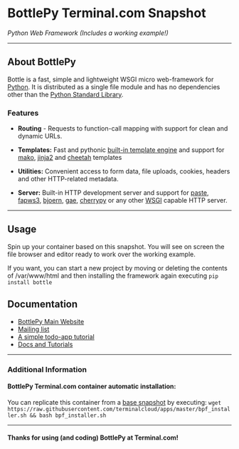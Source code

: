 # **BottlePy** Terminal.com Snapshot
*Python Web Framework (Includes a working example!)*

---

## About BottlePy
Bottle is a fast, simple and lightweight WSGI micro web-framework for [Python](http://python.org/). It is distributed as a single file module and has no dependencies other than the [Python Standard Library](http://docs.python.org/library/).

### Features
- **Routing** - Requests to function-call mapping with support for clean and dynamic URLs.

- **Templates:** Fast and pythonic [built-in template engine](http://bottlepy.org/docs/dev/tutorial.html#tutorial-templates) and support for [mako](http://www.makotemplates.org/), [jinja2](http://jinja.pocoo.org/) and [cheetah](http://www.cheetahtemplate.org/) templates

- **Utilities:** Convenient access to form data, file uploads, cookies, headers and other HTTP-related metadata.

- **Server:** Built-in HTTP development server and support for [paste](http://pythonpaste.org/), [fapws3](https://github.com/william-os4y/fapws3), [bjoern](https://github.com/jonashaag/bjoern), [gae](https://developers.google.com/appengine/), [cherrypy](http://www.cherrypy.org/) or any other [WSGI](http://www.wsgi.org/) capable HTTP server.


---

## Usage
Spin up your container based on this snapshot. You will see on screen the file browser and editor ready to work over the working example.

If you want, you can start a new project by moving or deleting the contents of /var/www/html and then installing the framework again executing `pip install bottle`


## Documentation
- [BottlePy Main Website](http://bottlepy.org/)
- [Mailing list](bottlepy@googlegroups.com)
- [A simple todo-app tutorial](http://bottlepy.org/docs/dev/tutorial_app.html)
- [Docs and Tutorials](http://bottlepy.org/docs/dev/tutorial.html)

---

### Additional Information
#### BottlePy Terminal.com container automatic installation:
You can replicate this container from a [base snapshot](https://www.terminal.com/tiny/FzpHiTXG1K) by executing:
`wget https://raw.githubusercontent.com/terminalcloud/apps/master/bpf_installer.sh && bash bpf_installer.sh`


---

#### Thanks for using (and coding) BottlePy at Terminal.com!